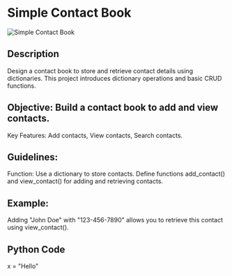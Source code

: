 # Simple Contact Book

![Simple Contact Book](https://github.com/anaccashian/PyClub/blob/main/Images/SimpleContact.webp)

## Description
Design a contact book to store and retrieve contact details using dictionaries. This project introduces dictionary operations and basic CRUD functions.

## Objective: Build a contact book to add and view contacts.
Key Features: Add contacts, View contacts, Search contacts.

##  Guidelines:
Function: Use a dictionary to store contacts. Define functions add_contact() and view_contact() for adding and retrieving contacts.

## Example: 
Adding "John Doe" with "123-456-7890" allows you to retrieve this contact using view_contact().

## Python Code
x = "Hello"
